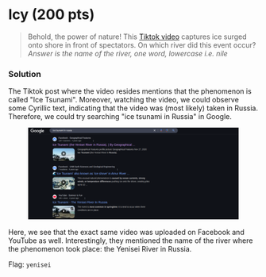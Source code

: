 # Icy (200 pts)

> Behold, the power of nature! This [Tiktok video](https://www.tiktok.com/@momentscary8/video/7423735322502024468?q=%23naturaldisaster\&t=1741755163664) captures ice surged onto shore in front of spectators. On which river did this event occur? _Answer is the name of the river, one word, lowercase i.e. nile_

### Solution

The Tiktok post where the video resides mentions that the phenomenon is called "Ice Tsunami". Moreover, watching the video, we could observe some Cyrillic text, indicating that the video was (most likely) taken in Russia. Therefore, we could try searching "ice tsunami in Russia" in Google.&#x20;

<figure><img src="../../../.gitbook/assets/image (12).png" alt=""><figcaption></figcaption></figure>

Here, we see that the exact same video was uploaded on Facebook and YouTube as well. Interestingly, they mentioned the name of the river where the phenomenon took place: the Yenisei River in Russia.

Flag: `yenisei`
